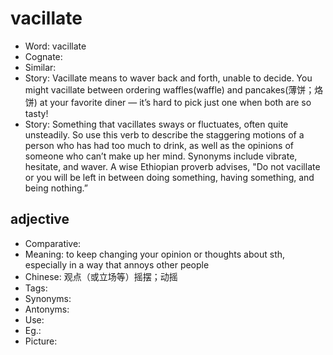 # vacillate

- Word: vacillate
- Cognate: 
- Similar: 
- Story: Vacillate means to waver back and forth, unable to decide. You might vacillate between ordering waffles(waffle) and pancakes(薄饼；烙饼) at your favorite diner — it’s hard to pick just one when both are so tasty!
- Story: Something that vacillates sways or fluctuates, often quite unsteadily. So use this verb to describe the staggering motions of a person who has had too much to drink, as well as the opinions of someone who can’t make up her mind. Synonyms include vibrate, hesitate, and waver. A wise Ethiopian proverb advises, "Do not vacillate or you will be left in between doing something, having something, and being nothing.”

## adjective

- Comparative: 
- Meaning: to keep changing your opinion or thoughts about sth, especially in a way that annoys other people
- Chinese: 观点（或立场等）摇摆；动摇
- Tags: 
- Synonyms: 
- Antonyms: 
- Use: 
- Eg.: 
- Picture: 

